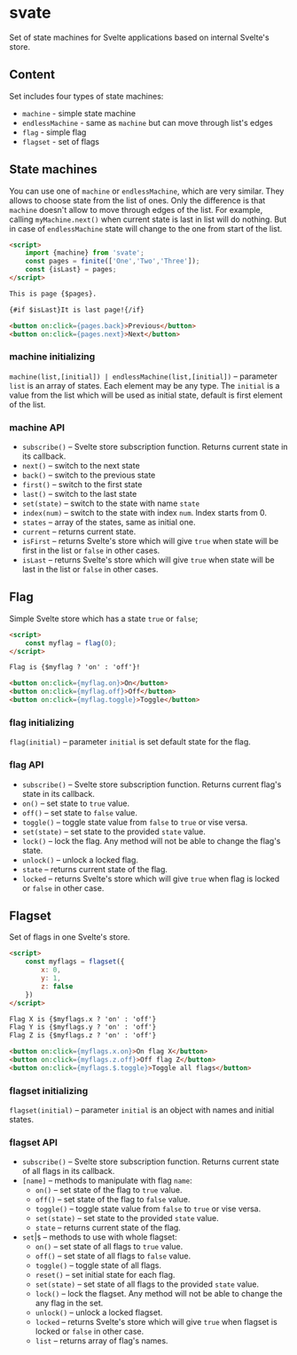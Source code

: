 # svate

Set of state machines for Svelte applications based on internal Svelte's store.

## Content

Set includes four types of state machines:

* `machine` - simple state machine
* `endlessMachine` - same as `machine` but can move through list's edges
* `flag` - simple flag
* `flagset` - set of flags

## State machines

You can use one of `machine` or `endlessMachine`, which are very similar. They allows to choose state from the list of ones. Only the difference is that `machine` doesn't allow to move through edges of the list. For example, calling `myMachine.next()` when current state is last in list will do nothing. But in case of `endlessMachine` state will change to the one from start of the list.

```html
<script>
    import {machine} from 'svate';
    const pages = finite(['One','Two','Three']);
    const {isLast} = pages;
</script>

This is page {$pages}.

{#if $isLast}It is last page!{/if}

<button on:click={pages.back}>Previous</button>
<button on:click={pages.next}>Next</button>

```
### machine initializing

`machine(list,[initial]) | endlessMachine(list,[initial])` – parameter `list` is an array of states. Each element may be any type. The `initial` is a value from the list which will be used as initial state, default is first element of the list.

### machine API

* `subscribe()` – Svelte store subscription function. Returns current state in its callback.
* `next()` – switch to the next state
* `back()` – switch to the previous state
* `first()` – switch to the first state
* `last()` – switch to the last state
* `set(state)` – switch to the state with name `state`
* `index(num)` – switch to the state with index `num`. Index starts from 0.
* `states` – array of the states, same as initial one.
* `current` – returns current state.
* `isFirst` – returns Svelte's store which will give `true` when state will be first in the list or `false` in other cases.
* `isLast` – returns Svelte's store which will give `true` when state will be last in the list or `false` in other cases.

## Flag

Simple Svelte store which has a state `true` or `false`;

```html
<script>
    const myflag = flag(0);
</script>

Flag is {$myflag ? 'on' : 'off'}!

<button on:click={myflag.on}>On</button>
<button on:click={myflag.off}>Off</button>
<button on:click={myflag.toggle}>Toggle</button>
```
### flag initializing

`flag(initial)` – parameter `initial` is set default state for the flag.

### flag API

* `subscribe()` – Svelte store subscription function. Returns current flag's state in its callback.
* `on()` – set state to `true` value.
* `off()` – set state to `false` value.
* `toggle()` – toggle state value from `false` to `true` or vise versa.
* `set(state)` – set state to the provided `state` value.
* `lock()` – lock the flag. Any method will not be able to change the flag's state.
* `unlock()` – unlock a locked flag.
* `state` – returns current state of the flag.
* `locked` – returns Svelte's store which will give `true` when flag is locked or `false` in other case.

## Flagset

Set of flags in one Svelte's store.

```html
<script>
    const myflags = flagset({
        x: 0,
        y: 1,
        z: false
    })
</script>

Flag X is {$myflags.x ? 'on' : 'off'}
Flag Y is {$myflags.y ? 'on' : 'off'}
Flag Z is {$myflags.z ? 'on' : 'off'}

<button on:click={myflags.x.on}>On flag X</button>
<button on:click={myflags.z.off}>Off flag Z</button>
<button on:click={myflags.$.toggle}>Toggle all flags</button>
```

### flagset initializing

`flagset(initial)` – parameter `initial` is an object with names and initial states.

### flagset API

* `subscribe()` – Svelte store subscription function. Returns current state of all flags in its callback.
* `[name]` – methods to manipulate with flag `name`:
    - `on()` – set state of the flag to `true` value.
    - `off()` – set state of the flag to `false` value.
    - `toggle()` – toggle state value from `false` to `true` or vise versa.
    - `set(state)` – set state to the provided `state` value.
    - `state` – returns current state of the flag.
* `set`|`$` – methods to use with whole flagset:
    - `on()` – set state of all flags to `true` value.
    - `off()` – set state of all flags to `false` value.
    - `toggle()` – toggle state of all flags.
    - `reset()` – set initial state for each flag.
    - `set(state)` – set state of all flags to the provided `state` value.
    - `lock()` – lock the flagset. Any method will not be able to change the any flag in the set.
    - `unlock()` – unlock a locked flagset.
    - `locked` – returns Svelte's store which will give `true` when flagset is locked or `false` in other case.
    - `list` – returns array of flag's names.